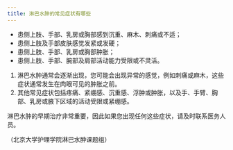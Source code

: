 ```yaml
---
title: 淋巴水肿的常见症状有哪些
---
```


-	患侧上肢、手部、乳房或胸部感到沉重、麻木、刺痛或不适；
-	患侧上肢及手部皮肤感觉发紧或发硬；
-	患侧上肢、手部、乳房或胸部肿胀；
-	患侧上肢、手部、腕部及肩部活动能力受限或不灵活。

1.	淋巴水肿通常会逐渐出现，您可能会出现异常的感觉，例如刺痛或麻木，这些症状通常发生在肉眼可见的肿胀之前。
2.	其他常见症状包括疼痛、紧绷感、沉重感、浮肿或肿胀，以及手、手臂、胸部、乳房或腋下区域的活动受限或紧绷感。

淋巴水肿的早期治疗非常重要，因此如果您出现任何这些症状，请及时联系医务人员。


（北京大学护理学院淋巴水肿课题组）
